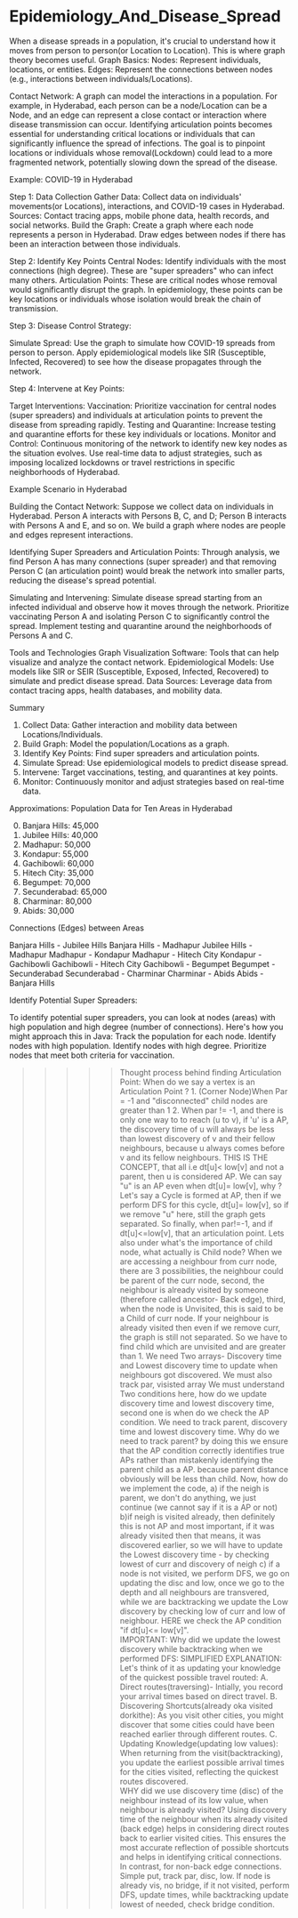 # Epidemiology_And_Disease_Spread
When a disease spreads in a population, it's crucial to understand how it moves from person to person(or Location to Location). This is where graph theory becomes useful.
Graph Basics:
Nodes: Represent individuals, locations, or entities.
Edges: Represent the connections between nodes (e.g., interactions between individuals/Locations).

Contact Network:
A graph can model the interactions in a population. For example, in Hyderabad, each person can be a node/Location can be a Node, and an edge can represent a close contact or interaction where disease transmission can occur. Identifying articulation points becomes essential for understanding critical locations or individuals that can significantly influence the spread of infections. The goal is to pinpoint locations or individuals whose removal(Lockdown) could lead to a more fragmented network, potentially slowing down the spread of the disease. 

Example: COVID-19 in Hyderabad

Step 1: Data Collection
Gather Data:
Collect data on individuals' movements(or Locations), interactions, and COVID-19 cases in Hyderabad.
Sources: Contact tracing apps, mobile phone data, health records, and social networks.
Build the Graph:
Create a graph where each node represents a person in Hyderabad.
Draw edges between nodes if there has been an interaction between those individuals.

Step 2: Identify Key Points
Central Nodes:
Identify individuals with the most connections (high degree). These are "super spreaders" who can infect many others.
Articulation Points:
These are critical nodes whose removal would significantly disrupt the graph. In epidemiology, these points can be key locations or individuals whose isolation would break the chain of transmission.

Step 3: Disease Control Strategy:

Simulate Spread:
Use the graph to simulate how COVID-19 spreads from person to person.
Apply epidemiological models like SIR (Susceptible, Infected, Recovered) to see how the disease propagates through the network.

Step 4: Intervene at Key Points:

Target Interventions:
Vaccination: Prioritize vaccination for central nodes (super spreaders) and individuals at articulation points to prevent the disease from spreading rapidly.
Testing and Quarantine: Increase testing and quarantine efforts for these key individuals or locations.
Monitor and Control:
Continuous monitoring of the network to identify new key nodes as the situation evolves.
Use real-time data to adjust strategies, such as imposing localized lockdowns or travel restrictions in specific neighborhoods of Hyderabad.

Example Scenario in Hyderabad

Building the Contact Network:
Suppose we collect data on individuals in Hyderabad. Person A interacts with Persons B, C, and D; Person B interacts with Persons A and E, and so on.
We build a graph where nodes are people and edges represent interactions. 

Identifying Super Spreaders and Articulation Points:
Through analysis, we find Person A has many connections (super spreader) and that removing Person C (an articulation point) would break the network into smaller parts, reducing the disease's spread potential.

Simulating and Intervening:
Simulate disease spread starting from an infected individual and observe how it moves through the network.
Prioritize vaccinating Person A and isolating Person C to significantly control the spread.
Implement testing and quarantine around the neighborhoods of Persons A and C.

Tools and Technologies
Graph Visualization Software: Tools that can help visualize and analyze the contact network.
Epidemiological Models: Use models like SIR or SEIR (Susceptible, Exposed, Infected, Recovered) to simulate and predict disease spread.
Data Sources: Leverage data from contact tracing apps, health databases, and mobility data.

Summary

1. Collect Data: Gather interaction and mobility data between Locations/Individuals.
2. Build Graph: Model the population/Locations as a graph.
3. Identify Key Points: Find super spreaders and articulation points.
4. Simulate Spread: Use epidemiological models to predict disease spread.
5. Intervene: Target vaccinations, testing, and quarantines at key points.
6. Monitor: Continuously monitor and adjust strategies based on real-time data.

Approximations:
Population Data for Ten Areas in Hyderabad

0. Banjara Hills: 45,000
1. Jubilee Hills: 40,000
2. Madhapur: 50,000
3. Kondapur: 55,000
4. Gachibowli: 60,000
5. Hitech City: 35,000
6. Begumpet: 70,000
7. Secunderabad: 65,000
8. Charminar: 80,000
9. Abids: 30,000

Connections (Edges) between Areas

Banjara Hills - Jubilee Hills
Banjara Hills - Madhapur
Jubilee Hills - Madhapur
Madhapur - Kondapur
Madhapur - Hitech City
Kondapur - Gachibowli
Gachibowli - Hitech City
Gachibowli - Begumpet
Begumpet - Secunderabad
Secunderabad - Charminar
Charminar - Abids
Abids - Banjara Hills

Identify Potential Super Spreaders:

To identify potential super spreaders, you can look at nodes (areas) with high population and high degree (number of connections). Here's how you might approach this in Java:
Track the population for each node.
Identify nodes with high population.
Identify nodes with high degree.
Prioritize nodes that meet both criteria for vaccination.

>>>>> Thought process behind finding Articulation Point:
When do we say a vertex is an Articulation Point ? 1. (Corner Node)When Par = -1 and "disconnected" child nodes are greater than 1 2. When par != -1, and there is only one way to to reach (u to v), if 'u' is a AP, the discovery time of u will always be less than lowest discovery of v and their fellow neighbours, because u always comes before v and its fellow neighbours. THIS IS THE CONCEPT, that all i.e dt[u]< low[v] and not a parent, then u is considered AP. We can say "u" is an AP even when dt[u]= low[v], why ? Let's say a Cycle is formed at AP, then if we perform DFS for this cycle, dt[u]= low[v], so if we remove "u" here, still the graph gets separated. So finally, when par!=-1, and if dt[u]<=low[v], that an articulation point.
Lets also under what's the importance of child node, what actually is Child node? When we are accessing a neighbour from curr node, there are 3 possibilities, the neighbour could be parent of the curr node, second, the neighbour is already visited by someone (therefore called ancestor- Back edge), third, when the node is Unvisited, this is said to be a Child of curr node. If your neighbour is already visited then even if we remove curr, the graph is still not separated. So we have to find child which are unvisited and are greater than 1.
We need Two arrays- Discovery time and Lowest discovery time to update when neighbours got discovered. We must also track par, visisted array
We must understand Two conditions here, how do we update discovery time and lowest discovery time, second one is when do we check the AP condition.
We need to track parent, discovery time and lowest discovery time. Why do we need to track parent? by doing this we ensure that the AP condition correctly identifies true APs rather than mistakenly identifying the parent child as a AP. because parent distance obviously will be less than child. 
Now, how do we implement the code, a) if the neigh is parent, we don't do anything, we just continue (we cannot say if it is a AP or not) b)if neigh is visited already, then definitely this is not AP and most important, if it was already visited then that means, it was discovered earlier, so  we will have to update the Lowest discovery time - by checking lowest of curr and discovery of neigh c) if a node is not visited, we perform DFS, we go on updating the disc and low, once we go to the depth and all neighbours are transvered, while we are backtracking we update the Low discovery by checking low of curr and low of neighbour. HERE we check the AP condition  "if dt[u]<= low[v]".   
IMPORTANT: Why did we update the lowest discovery while backtracking when we performed DFS: SIMPLIFIED EXPLANATION: Let's think of it as updating your knowledge of the quickest possible travel routed: A. Direct routes(traversing)- Intially, you record your arrival times based on direct travel. B. Discovering Shortcuts(already oka visited dorkithe): As you visit other cities, you might discover that some cities could have been reached earlier through different routes. C. Updating Knowledge(updating low values): When returning from the visit(backtracking), you update the earliest possible arrival times for the cities visited, reflecting the quickest routes discovered.      
WHY did we use discovery time (disc) of the neighbour instead of its low value, when neighbour is already visited? Using discovery time of the neighbour when its already visited (back edge) helps in considering direct routes back to earlier visited cities. This ensures the most accurate reflection of possible shortcuts and helps in identifying critical connections. In contrast, for non-back edge connections. 
Simple put, track par, disc, low. If node is already vis, no bridge, if it not visited, perform DFS, update times, while backtracking update lowest of needed, check bridge condition.
